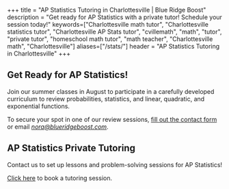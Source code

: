 +++
title = "AP Statistics Tutoring in Charlottesville | Blue Ridge Boost"
description = "Get ready for AP Statistics with a private tutor! Schedule your session today!"
keywords=["Charlottesville math tutor", "Charlottesville statistics tutor", "Charlottesville AP Stats tutor", "cvillemath", "math", "tutor", "private tutor", "homeschool math tutor", "math teacher", "Charlottesville math", "Charlottesville"]
aliases=["/stats/"]
header = "AP Statistics Tutoring in Charlottesville"
+++

<div class="container">

<div class="row">

<div class="col-sm-8 left">

## Get Ready for AP Statistics! 

Join our summer classes in August to participate in a carefully developed curriculum to review probabilities, statistics, and linear, quadratic, and exponential functions.

To secure your spot in one of our review sessions, <a href="/contact/">fill out the contact form</a> or email  <a href="mailto:nora@blueridgeboost.com"><em>nora@blueridgeboost.com</em></a>.</b>


## AP Statistics Private Tutoring

Contact us to set up lessons and problem-solving sessions for AP Statistics!

<a href="/tutor/math/book-now/">Click here</a> to book a tutoring session.


</div>

<div class="col-sm-4">
<!-- 
<center>
<a href="https://allthingsalgebra.com/"><img alt="All Things Algebra" src="/images/LogoATA.png" width="55%" style="padding:20px;"></a><br>
<a href="https://artofproblemsolving.com/store/book/intro-algebra"><img alt="Algebra" src="/images/intro-algebra.gif" width="45%" style="padding:20px;"></a> <br>
<a href="https://bigideaslearning.com/programs/middle-school-modeling-real-life"><img alt="Middle School Math" src="/images/bim.png" width="90%" style="padding:20px;"></a>
</center> -->
</div>

</div></div>

